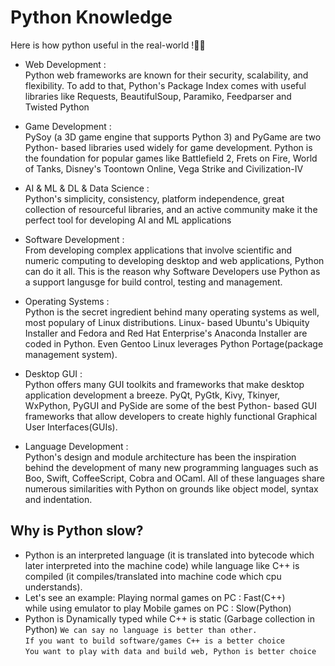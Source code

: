# Python Knowledge

Here is how python useful in the real-world !👨‍⚖️⁣⁣⁣⁣⁣⁣⁣⁣

- Web Development :   
Python web frameworks are known for their security, scalability, and flexibility. To add to that, Python's Package Index comes with useful libraries like Requests, BeautifulSoup, Paramiko, Feedparser and Twisted Python

- Game Development :   
PySoy (a 3D game engine that supports Python 3) and PyGame are two Python- based libraries used widely for game development. Python is the foundation for popular games like Battlefield 2, Frets on Fire, World of Tanks, Disney's Toontown Online, Vega Strike and Civilization-IV

- AI & ML & DL & Data Science :   
Python's simplicity, consistency, platform independence, great collection of resourceful libraries, and an active community make it the perfect tool for developing AI and ML applications

- Software Development :   
From developing complex applications that involve scientific and numeric computing to developing desktop and web applications, Python can do it all. This is the reason why Software Developers use Python as a support langusge for build control, testing and management.

- Operating Systems :   
Python is the secret ingredient behind many operating systems as well, most populary of Linux distributions. Linux- based Ubuntu's Ubiquity Installer and Fedora and Red Hat Enterprise's Anaconda Installer are coded in Python. Even Gentoo Linux leverages Python Portage(package management system).

- Desktop GUI :   
Python offers many GUI toolkits and frameworks that make desktop application development a breeze. PyQt, PyGtk, Kivy, Tkinyer, WxPython, PyGUI and PySide are some of the best Python- based GUI frameworks that allow developers to create highly functional Graphical User Interfaces(GUIs).

- Language Development :   
Python's design and module architecture has been the inspiration behind the development of many new programming languages such as Boo, Swift, CoffeeScript, Cobra and OCaml. All of these languages share numerous similarities with Python on grounds like object model, syntax and indentation.  

## Why is Python slow?
- Python is an interpreted language (it is translated into bytecode which later interpreted into the machine code) while language like C++ is compiled (it compiles/translated into machine code which cpu understands).
- Let's see an example: Playing normal games on PC : Fast(C++)   
while using emulator to play Mobile games on PC : Slow(Python)
- Python is Dynamically typed while C++ is static (Garbage collection in Python)
``` We can say no language is better than other.   ```  
```If you want to build software/games C++ is a better choice ```   
```You want to play with data and build web, Python is better choice ```  

